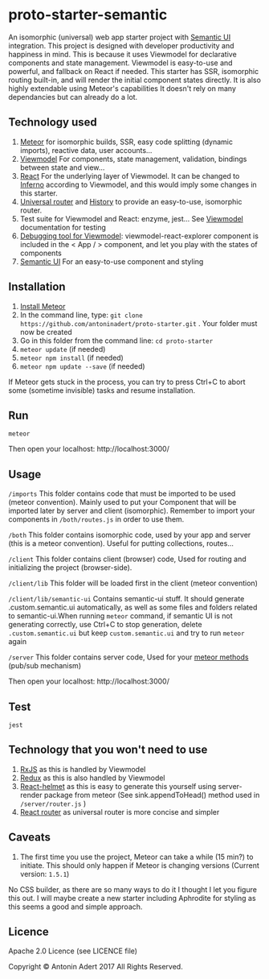 # proto-starter-semantic
An isomorphic (universal) web app starter project with [Semantic UI](https://semantic-ui.com/) integration. This project is designed with developer productivity and happiness in mind.
This is because it uses Viewmodel for declarative components and state management. Viewmodel is easy-to-use and powerful, and fallback on React if needed.
This starter has SSR, isomorphic routing built-in, and will render the initial component states directly.
It is also highly extendable using Meteor's capabilities
It doesn't rely on many dependancies but can already do a lot.



Technology used
-------------
1. [Meteor](https://www.meteor.com/) for isomorphic builds, SSR, easy code splitting (dynamic imports), reactive data, user accounts...
2. [Viewmodel](https://viewmodel.org/) For components, state management, validation, bindings between state and view... 
3. [React](https://facebook.github.io/react/) For the underlying layer of Viewmodel. It can be changed to [Inferno](https://github.com/infernojs/inferno) according to Viewmodel, and this would imply some changes in this starter.
4. [Universal router](https://github.com/kriasoft/universal-router) and [History](https://github.com/browserstate/history.js/) to provide an easy-to-use, isomorphic router.
5. Test suite for Viewmodel and React: enzyme, jest... See [Viewmodel](https://viewmodel.org/) documentation for testing
6. [Debugging tool for Viewmodel](https://medium.com/@manueldeleon_94284/viewmodel-explorer-a-debugging-tool-3833403c3821): viewmodel-react-explorer component is included in the < App / > component, and let you play with the states of components
7. [Semantic UI](https://semantic-ui.com/) For an easy-to-use component and styling

Installation
-------------
1. [Install Meteor](https://www.meteor.com/install)
2. In the command line, type: `git clone https://github.com/antoninadert/proto-starter.git` . Your folder must now be created
3. Go in this folder from the command line: `cd proto-starter`
4. `meteor update` (if needed)
5. `meteor npm install` (if needed)
6. `meteor npm update --save` (if needed)

If Meteor gets stuck in the process, you can try to press Ctrl+C to abort some (sometime invisible) tasks and resume installation.

Run
-------------
`meteor`

Then open your localhost: http://localhost:3000/


Usage
-------------

`/imports` 
This folder contains code that must be imported to be used (meteor convention). Mainly used to put your Component that will be imported later by server and client (isomorphic). 
Remember to import your components in `/both/routes.js` in order to use them. 

`/both` 
This folder contains isomorphic code, used by your app and server (this is a meteor convention).
Useful for putting collections, routes...

`/client` 
This folder contains client (browser) code, Used for routing and initializing the project (browser-side).

`/client/lib` 
This folder will be loaded first in the client (meteor convention) 

`/client/lib/semantic-ui` 
Contains semantic-ui stuff. It should generate .custom.semantic.ui automatically, as well as some files and folders related to semantic-ui.When running `meteor` command, if semantic UI is not generating correctly, use Ctrl+C to stop generation, delete `.custom.semantic.ui` but keep `custom.semantic.ui` and try to run `meteor` again 

`/server` 
This folder contains server code, Used for your [meteor methods](https://guide.meteor.com/methods.html) (pub/sub mechanism)

Then open your localhost: http://localhost:3000/

Test
-------------
`jest`

Technology that you won't need to use
-------------
1. [RxJS](https://github.com/Reactive-Extensions/RxJS) as this is handled by Viewmodel
2. [Redux](http://redux.js.org/) as this is also handled by Viewmodel
3. [React-helmet](https://github.com/nfl/react-helmet) as this is easy to generate this yourself using server-render package from meteor (See sink.appendToHead() method used in `/server/router.js` ) 
4. [React router](https://github.com/ReactTraining/react-router) as universal router is more concise and simpler


Caveats
-------------
1. The first time you use the project, Meteor can take a while (15 min?) to initiate. This should only happen if Meteor is changing versions (Current version: `1.5.1`)

No CSS builder, as there are so many ways to do it I thought I let you figure this out.
I will maybe create a new starter including Aphrodite for styling as this seems a good and simple approach.

Licence
-------------
Apache 2.0 Licence (see LICENCE file)

Copyright © Antonin Adert 2017 All Rights Reserved.
